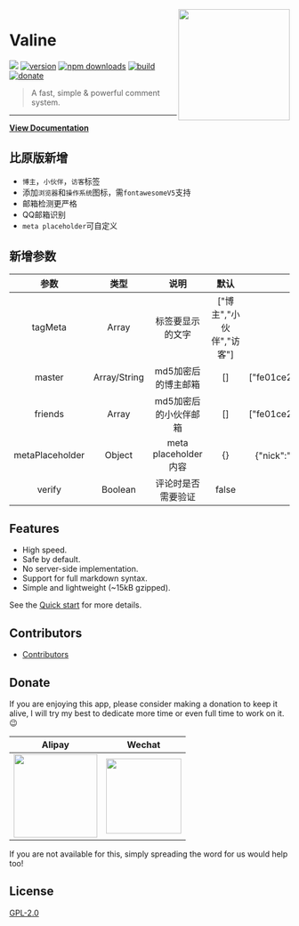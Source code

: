 <img src='./src/assets/valine.png' width='200' align="right" />

# Valine

[![](https://data.jsdelivr.com/v1/package/npm/valine/badge)](https://www.jsdelivr.com/package/npm/valine)
[![version](https://img.shields.io/github/release/xCss/Valine.svg?style=flat-square)](https://github.com/xCss/Valine/releases)
[![npm downloads](https://img.shields.io/npm/dm/valine.svg?style=flat-square)](https://www.npmjs.com/package/valine)
[![build](https://img.shields.io/circleci/project/github/xCss/Valine/master.svg?style=flat-square)](https://circleci.com/gh/xCss/Valine)
[![donate](https://img.shields.io/badge/$-donate-ff69b4.svg?maxAge=2592000&style=flat-square)](#donate)  

> A fast, simple & powerful comment system.  
------------------------------
**[View Documentation](https://valine.js.org)**

## 比原版新增
- `博主`，`小伙伴`，`访客`标签
- 添加`浏览器`和`操作系统`图标，需`fontawesomeV5`支持
- 邮箱检测更严格
- QQ邮箱识别
- `meta placeholder`可自定义

## 新增参数

| 参数 | 类型 | 说明 | 默认 | 示例 |
| :-----: | :-----: | :-----: | :-----: | :-----: |
| tagMeta | Array | 标签要显示的文字 | ["博主","小伙伴","访客"] | ["博主","小伙伴","访客"] |
| master | Array/String | md5加密后的博主邮箱 | [] | ["fe01ce2a7fbac8fafaed7c982a04e229"] |
| friends | Array | md5加密后的小伙伴邮箱 | [] | ["fe01ce2a7fbac8fafaed7c982a04e229"] |
| metaPlaceholder | Object | meta placeholder内容 | {} | {"nick":"昵称/QQ号","mail":"邮箱(必填)"} |
| verify | Boolean | 评论时是否需要验证 | false | true |

## Features
- High speed.
- Safe by default.
- No server-side implementation.
- Support for full markdown syntax.
- Simple and lightweight (~15kB gzipped).

See the [Quick start](https://valine.js.org) for more details.

## Contributors
- [Contributors](https://github.com/xCss/Valine/graphs/contributors)

## Donate
If you are enjoying this app, please consider making a donation to keep it alive, I will try my best to dedicate more time or even full time to work on it. 😉

| Alipay | Wechat | 
| :------: | :------: | 
| <img width="150" src="./src/assets/alipay.png"> | <img width="135" src="./src/assets/wechat.png"> | 

If you are not available for this, simply spreading the word for us would help too!

## License
[GPL-2.0](https://github.com/xCss/Valine/blob/master/LICENSE)
